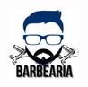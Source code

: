 <h1 align="center">
  <br>
  <img src="imagens\BARBEARIA.svg" alt="barbearia" height="125" width="125">
  <br>
  <br><br>
</h1>
